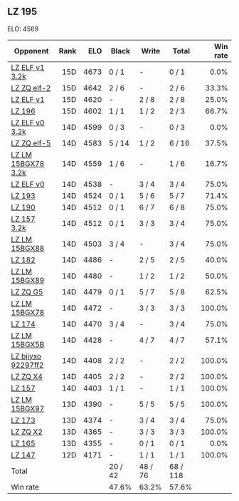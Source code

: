 ## LZ 195 ##

ELO: 4569

Opponent | Rank | ELO | Black | Write | Total | Win rate
---------|-----:|----:|-------|-------|-------|-------:
[LZ ELF v1 3.2k](LZ%20ELF%20v1%203.2k.md) | 15D | 4673 | 0 / 1 | - | 0 / 1 | 0.0%
[LZ ZQ elf-2](LZ%20ZQ%20elf-2.md) | 15D | 4642 | 2 / 6 | - | 2 / 6 | 33.3%
[LZ ELF v1](LZ%20ELF%20v1.md) | 15D | 4620 | - | 2 / 8 | 2 / 8 | 25.0%
[LZ 196](LZ%20196.md) | 15D | 4602 | 1 / 1 | 1 / 2 | 2 / 3 | 66.7%
[LZ ELF v0 3.2k](LZ%20ELF%20v0%203.2k.md) | 14D | 4599 | 0 / 3 | - | 0 / 3 | 0.0%
[LZ ZQ elf-5](LZ%20ZQ%20elf-5.md) | 14D | 4583 | 5 / 14 | 1 / 2 | 6 / 16 | 37.5%
[LZ LM 15BGX78 3.2k](LZ%20LM%2015BGX78%203.2k.md) | 14D | 4559 | 1 / 6 | - | 1 / 6 | 16.7%
[LZ ELF v0](LZ%20ELF%20v0.md) | 14D | 4538 | - | 3 / 4 | 3 / 4 | 75.0%
[LZ 193](LZ%20193.md) | 14D | 4524 | 0 / 1 | 5 / 6 | 5 / 7 | 71.4%
[LZ 190](LZ%20190.md) | 14D | 4512 | 0 / 1 | 6 / 7 | 6 / 8 | 75.0%
[LZ 157 3.2k](LZ%20157%203.2k.md) | 14D | 4512 | 0 / 1 | 3 / 3 | 3 / 4 | 75.0%
[LZ LM 15BGX88](LZ%20LM%2015BGX88.md) | 14D | 4503 | 3 / 4 | - | 3 / 4 | 75.0%
[LZ 182](LZ%20182.md) | 14D | 4486 | - | 2 / 5 | 2 / 5 | 40.0%
[LZ LM 15BGX89](LZ%20LM%2015BGX89.md) | 14D | 4480 | - | 1 / 2 | 1 / 2 | 50.0%
[LZ ZQ G5](LZ%20ZQ%20G5.md) | 14D | 4479 | 0 / 1 | 5 / 7 | 5 / 8 | 62.5%
[LZ LM 15BGX78](LZ%20LM%2015BGX78.md) | 14D | 4472 | - | 3 / 3 | 3 / 3 | 100.0%
[LZ 174](LZ%20174.md) | 14D | 4470 | 3 / 4 | - | 3 / 4 | 75.0%
[LZ LM 15BGX5B](LZ%20LM%2015BGX5B.md) | 14D | 4428 | - | 4 / 7 | 4 / 7 | 57.1%
[LZ bjiyxo 92297ff2](LZ%20bjiyxo%2092297ff2.md) | 14D | 4408 | 2 / 2 | - | 2 / 2 | 100.0%
[LZ ZQ X4](LZ%20ZQ%20X4.md) | 14D | 4405 | 2 / 2 | - | 2 / 2 | 100.0%
[LZ 157](LZ%20157.md) | 14D | 4403 | 1 / 1 | - | 1 / 1 | 100.0%
[LZ LM 15BGX97](LZ%20LM%2015BGX97.md) | 13D | 4390 | - | 5 / 5 | 5 / 5 | 100.0%
[LZ 173](LZ%20173.md) | 13D | 4374 | - | 3 / 4 | 3 / 4 | 75.0%
[LZ ZQ X2](LZ%20ZQ%20X2.md) | 13D | 4365 | - | 3 / 3 | 3 / 3 | 100.0%
[LZ 165](LZ%20165.md) | 13D | 4355 | - | 0 / 1 | 0 / 1 | 0.0%
[LZ 147](LZ%20147.md) | 12D | 4171 | - | 1 / 1 | 1 / 1 | 100.0%
Total | | | 20 / 42 | 48 / 76 | 68 / 118 | 
Win rate| | | 47.6% | 63.2% | 57.6% | 
